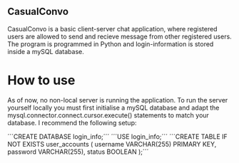 ##  CasualConvo

CasualConvo is a basic client-server chat application, where registered users are allowed to send and recieve message from other registered users. The program is programmed in Python and login-information is stored inside a mySQL database.

#   How to use

As of now, no non-local server is running the application. To run the server yourself locally you must first initialise a mySQL database and adapt the mysql.connector.connect.cursor.execute() statements to match your database. I recommend the following setup:

´´´CREATE DATABASE login_info;´´´
´´´USE login_info;´´´
´´´CREATE TABLE IF NOT EXISTS user_accounts (
    username VARCHAR(255) PRIMARY KEY,
    password VARCHAR(255),
    status BOOLEAN
);´´´

